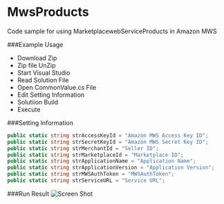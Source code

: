 # MwsProducts
Code sample for using MarketplacewebServiceProducts in Amazon MWS

###Example Usage

* Download Zip
* Zip file UnZip
* Start Visual Studio
* Read Solution File
* Open CommonValue.cs File
* Edit Setting Information
* Solutiion Build
* Execute

###Setting Information
```C#
public static string strAccessKeyId = "Amazon MWS Access Key ID";
public static string strSecretKeyId = "Amazon MWS Secret Key ID";
public static string strMerchantId = "Seller ID";
public static string strMarketplaceId = "Marketplace ID";
public static string strApplicationName = "Application Name";
public static string strApplicationVersion = "Application Version";
public static string strMWSAuthToken = "MWSAuthToken";
public static string strServiceURL = "Service URL";
```
###Run Result
![Screen Shot](http://blog.activebrain.co.jp/wp-content/uploads/2015/02/image59.png)
